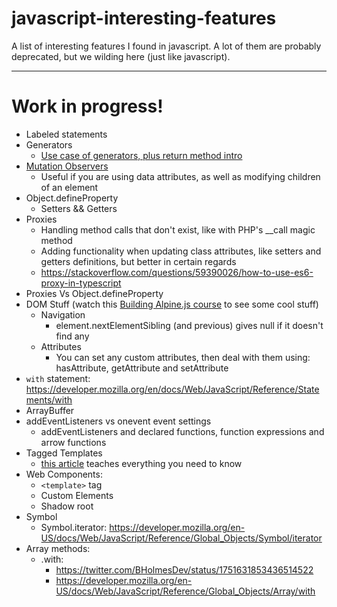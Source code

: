 # javascript-interesting-features
A list of interesting features I found in javascript. A lot of them are probably deprecated, but we wilding here (just like javascript).

-------

# Work in progress!

- Labeled statements
- Generators
  - [Use case of generators, plus return method intro](https://github.com/tc39/proposal-explicit-resource-management#ecmascript-explicit-resource-management)
- [Mutation Observers](https://developer.mozilla.org/en-US/docs/Web/API/MutationObserver)
  - Useful if you are using data attributes, as well as modifying children of an element
- Object.defineProperty
  - Setters && Getters
- Proxies
  - Handling method calls that don't exist, like with PHP's __call magic method
  - Adding functionality when updating class attributes, like setters and getters definitions, but better in certain regards
  - https://stackoverflow.com/questions/59390026/how-to-use-es6-proxy-in-typescript
- Proxies Vs Object.defineProperty
- DOM Stuff (watch this [Building Alpine.js course](https://laracasts.com/series/building-alpinejs) to see some cool stuff)
  - Navigation
    - element.nextElementSibling (and previous) gives null if it doesn't find any
  - Attributes
    - You can set any custom attributes, then deal with them using: hasAttribute, getAttribute and setAttribute
- `with` statement: https://developer.mozilla.org/en/docs/Web/JavaScript/Reference/Statements/with
- ArrayBuffer
- addEventListeners vs onevent event settings
  - addEventListeners and declared functions, function expressions and arrow functions
- Tagged Templates
  - [this article](https://www.strictmode.io/articles/javascript-tagged-templates) teaches everything you need to know
- Web Components:
  - `<template>` tag
  - Custom Elements
  - Shadow root
- Symbol
  - Symbol.iterator: https://developer.mozilla.org/en-US/docs/Web/JavaScript/Reference/Global_Objects/Symbol/iterator
- Array methods:
  - .with:
    - https://twitter.com/BHolmesDev/status/1751631853436514522
    - https://developer.mozilla.org/en-US/docs/Web/JavaScript/Reference/Global_Objects/Array/with
